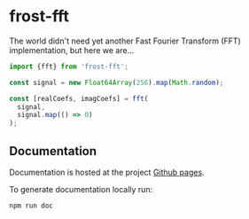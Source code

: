 # frost-fft
The world didn't need yet another Fast Fourier Transform (FFT) implementation, but here we are...

```typescript
import {fft} from 'frost-fft';

const signal = new Float64Array(256).map(Math.random);

const [realCoefs, imagCoefs] = fft(
  signal,
  signal.map(() => 0)
);
```

## Documentation ##
Documentation is hosted at the project [Github pages](https://frostburn.github.io/frost-fft).

To generate documentation locally run:
```bash
npm run doc
```
